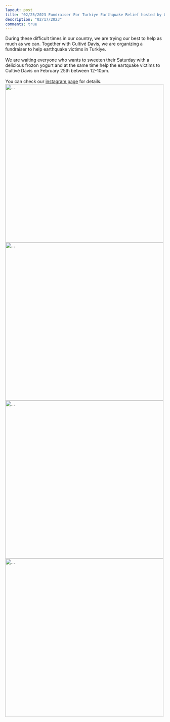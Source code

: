 ```yaml
---
layout: post
title: "02/25/2023 Fundraiser For Turkiye Earthquake Relief hosted by Cultivé Davis"
description: "02/17/2023"
comments: true
---
```

During these difficult times in our country, we are trying our best to help as much as we can. 
Together with Cultivé Davis, we are organizing a fundraiser to help earthquake victims in Turkiye.
<br />
<br />
We are waiting everyone who wants to sweeten their Saturday with a delicious frozon yogurt and at the same time help the eartquake victims to Cultivé Davis on February 25th between 12-10pm. 
<br />
<br />
You can check our [instagram page](https://www.instagram.com/p/CoxZJDsplGq/?igshid=MDJmNzVkMjY%3D) for details.
<br />
<img align="middle" width="500" src="{{ site.url }}/images/cultive_fundraiser.jpg" alt="...">
<br />
<img align="middle" width="500" src="{{ site.url }}/images/cultive_earthquake_1.jpg" alt="...">
<br />
<img align="middle" width="500" src="{{ site.url }}/images/cultive_earthquake_2.jpg" alt="...">
<br />
<img align="middle" width="500" src="{{ site.url }}/images/cultive_earthquake_3.jpg" alt="...">
